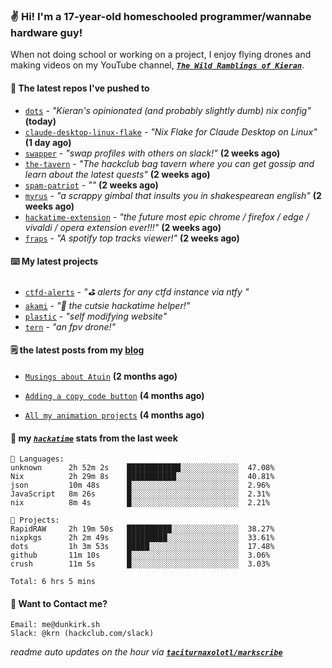 ### ✌️ Hi! I'm a 17-year-old homeschooled programmer/wannabe hardware guy!

When not doing school or working on a project, I enjoy flying drones and making videos on my YouTube channel, [**_`The Wild Ramblings of Kieran`_**](https://youtube.com/@kieran.rambles).

#### 👷 The latest repos I've pushed to

- [`dots`](https://github.com/taciturnaxolotl/dots) - _"Kieran's opinionated (and probably slightly dumb) nix config"_ **(today)**
- [`claude-desktop-linux-flake`](https://github.com/k3d3/claude-desktop-linux-flake) - _"Nix Flake for Claude Desktop on Linux"_ **(1 day ago)**
- [`swapper`](https://github.com/taciturnaxolotl/swapper) - _"swap profiles with others on slack!"_ **(2 weeks ago)**
- [`the-tavern`](https://github.com/taciturnaxolotl/the-tavern) - _"The hackclub bag tavern where you can get gossip and learn about the latest quests"_ **(2 weeks ago)**
- [`spam-patriot`](https://github.com/taciturnaxolotl/spam-patriot) - _""_ **(2 weeks ago)**
- [`myrus`](https://github.com/taciturnaxolotl/myrus) - _"a scrappy gimbal that insults you in shakespearean english"_ **(2 weeks ago)**
- [`hackatime-extension`](https://github.com/taciturnaxolotl/hackatime-extension) - _"the future most epic chrome / firefox / edge / vivaldi / opera extension ever!!!"_ **(2 weeks ago)**
- [`fraps`](https://github.com/taciturnaxolotl/fraps) - _"A spotify top tracks viewer!"_ **(2 weeks ago)**

#### ⌨️ My latest projects

- [`ctfd-alerts`](https://github.com/taciturnaxolotl/ctfd-alerts) - _"⛳ alerts for any ctfd instance via ntfy "_
- [`akami`](https://github.com/taciturnaxolotl/akami) - _"🌷 the cutsie hackatime helper!"_
- [`plastic`](https://github.com/taciturnaxolotl/plastic) - _"self modifying website"_
- [`tern`](https://github.com/taciturnaxolotl/tern) - _"an fpv drone!"_

#### 🗒️ the latest posts from my [blog](https://dunkirk.sh)

- [`Musings about Atuin`](https://dunkirk.sh/blog/atuin/) **(2 months ago)**

- [`Adding a copy code button`](https://dunkirk.sh/blog/adding-a-copy-button/) **(4 months ago)**

- [`All my animation projects`](https://dunkirk.sh/blog/my-animations/) **(4 months ago)**



#### 📡 my [_`hackatime`_](https://waka.hackclub.com) stats from the last week

```text
💾 Languages:
unknown      2h 52m 2s    ████████████░░░░░░░░░░░░░  47.08%
Nix          2h 29m 8s    ███████████░░░░░░░░░░░░░░  40.81%
json         10m 48s      █░░░░░░░░░░░░░░░░░░░░░░░░  2.96%
JavaScript   8m 26s       █░░░░░░░░░░░░░░░░░░░░░░░░  2.31%
nix          8m 4s        █░░░░░░░░░░░░░░░░░░░░░░░░  2.21%

💼 Projects:
RapidRAW     2h 19m 50s   ██████████░░░░░░░░░░░░░░░  38.27%
nixpkgs      2h 2m 49s    █████████░░░░░░░░░░░░░░░░  33.61%
dots         1h 3m 53s    █████░░░░░░░░░░░░░░░░░░░░  17.48%
github       11m 10s      █░░░░░░░░░░░░░░░░░░░░░░░░  3.06%
crush        11m 5s       █░░░░░░░░░░░░░░░░░░░░░░░░  3.03%

Total: 6 hrs 5 mins
```

#### 📮 Want to Contact me?

```text
Email: me@dunkirk.sh
Slack: @krn (hackclub.com/slack)
```

_readme auto updates on the hour via [**`taciturnaxolotl/markscribe`**](https://github.com/taciturnaxolotl/markscribe)_
